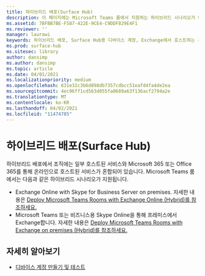 ```yaml
---
title: 하이브리드 배포(Surface Hub)
description: 이 페이지에는 Microsoft Teams 룸에서 지원하는 하이브리드 시나리오가 나열됩니다.
ms.assetid: 7BFBB7BE-F587-422E-9CE4-C9DDF829E4F1
ms.reviewer: ''
manager: laurawi
keywords: 하이브리드 배포, Surface Hub용 디바이스 계정, Exchange에서 호스트하는 온-프레미스, Exchange에서 호스트하는 온라인
ms.prod: surface-hub
ms.sitesec: library
author: dansimp
ms.author: dansimp
ms.topic: article
ms.date: 04/01/2021
ms.localizationpriority: medium
ms.openlocfilehash: 631e32c3b6d898db7357cdbcc51eafd4fa4de2ea
ms.sourcegitcommit: 4ec96ff1cd563d055fa0689a63f136acf2794a2e
ms.translationtype: MT
ms.contentlocale: ko-KR
ms.lasthandoff: 04/02/2021
ms.locfileid: "11474785"
---
```

# <a name="hybrid-deployment-surface-hub"></a>하이브리드 배포(Surface Hub)

하이브리드 배포에서 조직에는 일부 호스트된 서비스와 Microsoft 365 또는 Office 365를 통해 온라인으로 호스트된 서비스가 혼합되어 있습니다. Microsoft Teams 룸에서는 다음과 같은 하이브리드 시나리오가 지원됩니다.

- Exchange Online with Skype for Business Server on premises. 자세한 내용은 [Deploy Microsoft Teams Rooms with Exchange Online (Hybrid)를 참조하세요.](https://docs.microsoft.com/microsoftteams/rooms/with-exchange-online)
- Microsoft Teams 또는 비즈니스용 Skype Online을 통해 프레미스에서 Exchange합니다. 자세한 내용은 [Deploy Microsoft Teams Rooms with Exchange on premises (Hybrid)를 참조하세요.](https://docs.microsoft.com/microsoftteams/rooms/with-exchange-on-premises)

## <a name="learn-more"></a>자세히 알아보기

- [디바이스 계정 만들기 및 테스트](create-and-test-a-device-account-surface-hub.md)